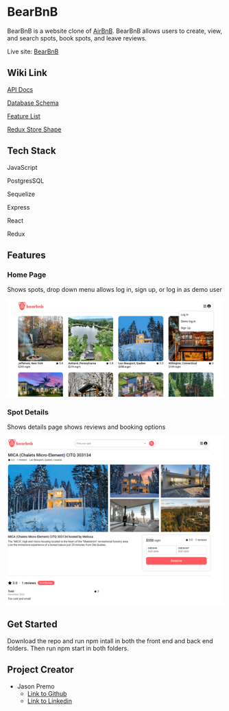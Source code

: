 # BearBnB

BearBnB is a website clone of [AirBnB](https://www.airbnb.com/). BearBnB allows users to create, view, and search spots, book spots, and leave reviews.

Live site: [BearBnB](https://bearbnb.onrender.com/)


## Wiki Link

[API Docs](https://github.com/jhpremo/bear--bnb/wiki/API-Documentation)

[Database Schema](https://github.com/jhpremo/bear--bnb/wiki/Database-Schema)

[Feature List](https://github.com/jhpremo/bear--bnb/wiki/Feature-list)

[Redux Store Shape](https://github.com/jhpremo/bear--bnb/wiki/Redux-Store-Shape)


## Tech Stack
JavaScript

PostgresSQL

Sequelize

Express

React

Redux

## Features

### Home Page
Shows spots, drop down menu allows log in, sign up, or log in as demo user

![home-page]

### Spot Details
Shows details page shows reviews and booking options

![spot-details]


[home-page]: ./wiki-files/spots-page.png
[spot-details]: ./wiki-files/spot-details.PNG
[reviews]: ./wiki-files/spot-details-review.png

## Get Started
Download the repo and run npm intall in both the front end and back end folders. Then run npm start in both folders.


## Project Creator
* Jason Premo
   * [Link to Github](https://github.com/jhpremo)
   * [Link to Linkedin](https://www.linkedin.com/in/jhpremo/)

